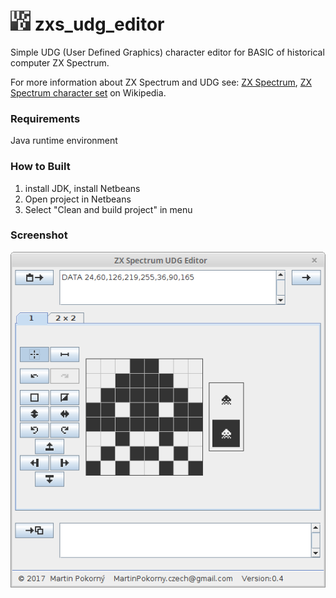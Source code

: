 ![icon](res4dist/icon_32.png) zxs_udg_editor
==============

Simple UDG (User Defined Graphics) character editor for BASIC of historical computer ZX Spectrum.

For more information about ZX Spectrum and UDG see: 
[ZX Spectrum](https://en.wikipedia.org/wiki/ZX_Spectrum), [ZX Spectrum character set](https://en.wikipedia.org/wiki/ZX_Spectrum_character_set) on Wikipedia.

### Requirements
Java runtime environment

### How to Built
1. install JDK, install Netbeans
1. Open project in Netbeans
2. Select "Clean and build project" in menu

### Screenshot
![screenshot_1](screenshots/Screenshot_v0.4_1.png)
